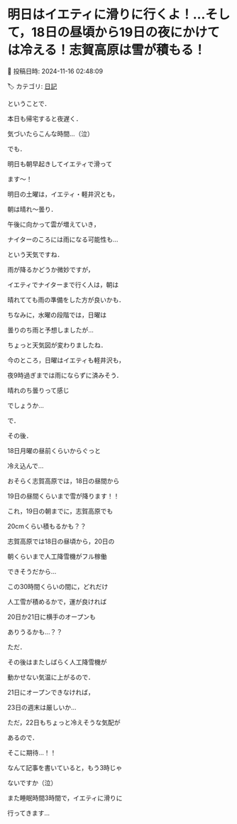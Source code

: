 # 明日はイエティに滑りに行くよ！…そして，18日の昼頃から19日の夜にかけては冷える！志賀高原は雪が積もる！

📅 投稿日時: 2024-11-16 02:48:09

🏷️ カテゴリ: [日記](cc4b5682fb7b8b144980957a978653fb0.md)

ということで．


本日も帰宅すると夜遅く．


気づいたらこんな時間…（泣）





でも．


明日も朝早起きしてイエティで滑って


ます～！





明日の土曜は，イエティ・軽井沢とも，


朝は晴れ～曇り．


午後に向かって雲が増えていき，


ナイターのころには雨になる可能性も…


という天気ですね．


雨が降るかどうか微妙ですが，


イエティでナイターまで行く人は，朝は


晴れてても雨の準備をした方が良いかも．





ちなみに，水曜の段階では，日曜は


曇りのち雨と予想しましたが…


ちょっと天気図が変わりましたね．


今のところ，日曜はイエティも軽井沢も，


夜9時過ぎまでは雨にならずに済みそう．


晴れのち曇りって感じ


でしょうか…





で．


その後．


18日月曜の昼前くらいからぐっと


冷え込んで…


おそらく志賀高原では，18日の昼間から


19日の昼間くらいまで雪が降ります！！


これ，19日の朝までに，志賀高原でも


20cmくらい積もるかも？？





志賀高原では18日の昼頃から，20日の


朝くらいまで人工降雪機がフル稼働


できそうだから…


この30時間くらいの間に，どれだけ


人工雪が積めるかで，運が良ければ


20日か21日に横手のオープンも


ありうるかも…？？





ただ．


その後はまたしばらく人工降雪機が


動かせない気温に上がるので．


21日にオープンできなければ，


23日の週末は厳しいか…


ただ，22日もちょっと冷えそうな気配が


あるので．


そこに期待…！！





なんて記事を書いていると，もう3時じゃ


ないですか（泣）


また睡眠時間3時間で，イエティに滑りに


行ってきます…
